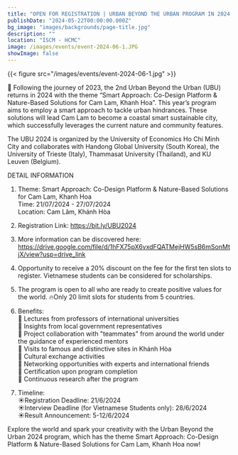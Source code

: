 ```yaml
---
title: "OPEN FOR REGISTRATION | URBAN BEYOND THE URBAN PROGRAM IN 2024: CAM LAM - KHANH HOA"
publishDate: "2024-05-22T00:00:00.000Z"
bg_image: "images/backgrounds/page-title.jpg"
description: "" 
location: "ISCM - HCMC"
image: /images/events/event-2024-06-1.JPG
showImage: false
---
```


{{< figure src="/images/events/event-2024-06-1.jpg" >}}

🌳 Following the journey of 2023, the 2nd Urban Beyond the Urban (UBU)  returns in 2024 with the theme “Smart Approach: Co-Design Platform & Nature-Based Solutions for Cam Lam, Khanh Hoa”. This year’s program aims to employ a smart approach to tackle urban hindrances. These solutions will lead Cam Lam to become a coastal smart sustainable city, which successfully leverages the current nature and community features.

The UBU 2024 is organized by the University of Economics Ho Chi Minh City and collaborates with Handong Global University (South Korea), the University of Trieste (Italy), Thammasat University (Thailand), and KU Leuven (Belgium).

DETAIL INFORMATION
1. Theme:  Smart Approach: Co-Design Platform & Nature-Based Solutions for Cam Lam, Khanh Hoa<br>
Time: 21/07/2024 - 27/07/2024<br>
Location: Cam Lâm, Khánh Hòa

2. Registration Link: https://bit.ly/UBU2024<br>

3. More information can be discovered here: 
https://drive.google.com/file/d/1hFX75pX6vxdFQATMejHW5sB6mSonMtjX/view?usp=drive_link 

4. Opportunity to receive a 20% discount on the fee for the first ten slots to register. Vietnamese students can be considered for scholarships.

5. The program is open to all who are ready to create positive values for the world. 🔥Only 20 limit slots for students from 5 countries.

6. Benefits: <br>
🌊 Lectures from professors of international universities<br>
🌊 Insights from local government representatives<br>
🌊 Project collaboration with "teammates" from around the world under the guidance of experienced mentors<br>
🌊 Visits to famous and distinctive sites in Khánh Hòa<br>
🌊 Cultural exchange activities<br>
🌊 Networking opportunities with experts and international friends<br>
🌊 Certification upon program completion<br>
🌊 Continuous research after the program<br>

7. Timeline:<br>
☀️Registration Deadline: 21/6/2024 <br>
☀️Interview Deadline (for Vietnamese Students only):  28/6/2024<br>
☀️Result Announcement: 5-12/6/2024<br>

Explore the world and spark your creativity with the Urban Beyond the Urban 2024 program, which has the theme Smart Approach: Co-Design Platform & Nature-Based Solutions for Cam Lam, Khanh Hoa now!



